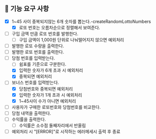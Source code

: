 ## 🚀 기능 요구 사항
- [x] 1~45 사이 중복되지않는 6개 숫자를 뽑는다.-createRandomLottoNumbers
  - [x] 로또 번호는 오름차순으로 정렬해서 보여준다.
- [ ] 구입 금액 만큼 로또 번호를 발행한다.
  - [ ] 구입 금액이 1,000원 단위로 나눠떨어지지 않으면 예외처리
- [ ] 발행한 로또 수량을 출력한다.
- [ ] 발행한 로또 번호를 출력한다.
- [ ] 당첨 번호를 입력받는다.
  - [ ] 쉼표를 기준으로 구분한다.
  - [x] 입력한 숫자가 6개 초과 시 예외처리
  - [x] 중복되면 예외처리  
- [ ] 보너스 번호를 입력받는다.
  - [x] 당첨번호와 중복되면 예외처리
  - [x] 입력한 숫자가 1개 초과 시 예외처리
  - [x] 1~45사이 수가 아니면 예외처리
- [ ] 사용자가 구매한 로또번호와 당첨번호를 비교한다.
- [ ] 당첨 내역을 출력한다.
- [ ] 수익률을 출력한다.
  - [ ] 수익률은 소수점 둘째자리에서 반올림
- [ ] 예외처리 시 "[ERROR]"로 시작하는 에러메세시 출력 후 종료